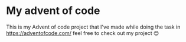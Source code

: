 # My advent of code
This is my Advent of code project that I've made while doing the task in https://adventofcode.com/
feel free to check out my project 😊